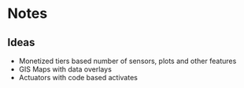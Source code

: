 # Notes

## Ideas

- Monetized tiers based number of sensors, plots and other features
- GIS Maps with data overlays
- Actuators with code based activates
  